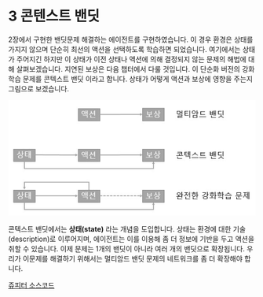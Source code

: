 # 3 콘텐스트 밴딧

2장에서 구현한 밴딧문제 해결하는 에이전트를 구현하였습니다. 이 경우 환경은 상태를 가지지 않으며 단순히 최선의 액션을 선택하도록 학습하면 되었습니다. 여기에서는 상태가 주어지긴 하지만 이 상태가 이전 상태나 액션에 의해 결정되지 않는 문제의 해법에 대해 살펴보겠습니다. 지연된 보상은 다음 챕터에서 다룰 것입니다. 이 단순화 버전의 강화학습 문제를 콘텍스트 밴딧 이라고 합니다. 상태가 어떻게 액션과 보상에 영향을 주는지 그림으로 보겠습니다.

![그림](images/2.jpg)

콘텍스트 밴딧에서는 **상태(state)** 라는 개념을 도입합니다. 상태는 환경에 대한 기술(description)로 이루어지며, 에이전트는 이를 이용해 좀 더 정보에 기반을 두고 액션을 취할 수 있습니다. 이제 문제는 1개의 밴딧이 아니라 여러 개의 밴딧으로 확장됩니다. 우리가 이문제를 해결하기 위해서는 멀티암드 밴딧 문제의 네트워크를 좀 더 확장해야 합니다.

[쥬피터 소스코드](https://github.com/awjuliani/DeepRL-Agents/blob/master/Contextual-Policy.ipynb)